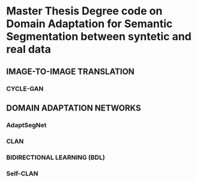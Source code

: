 # Master Thesis Degree code on Domain Adaptation for Semantic Segmentation between syntetic and real data

## IMAGE-TO-IMAGE TRANSLATION

### CYCLE-GAN  

## DOMAIN ADAPTATION NETWORKS

### AdaptSegNet 
### CLAN
### BIDIRECTIONAL LEARNING (BDL)
### Self-CLAN
